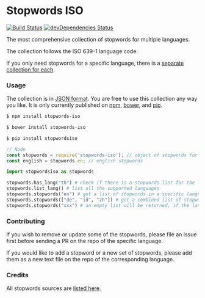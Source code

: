 Stopwords ISO
=======

[![Build Status](https://travis-ci.org/stopwords-iso/stopwords-iso.svg?branch=master)](https://travis-ci.org/stopwords-iso/stopwords-iso)
[![devDependencies Status](https://david-dm.org/stopwords-iso/stopwords-iso/dev-status.svg)](https://david-dm.org/stopwords-iso/stopwords-iso?type=dev)

The most comprehensive collection of stopwords for multiple languages.

The collection follows the ISO 639-1 language code.

If you only need stopwords for a specific language, there is a [separate collection for each](https://github.com/stopwords-iso).

### Usage

The collection is in [JSON format](https://raw.githubusercontent.com/stopwords-iso/stopwords-iso/master/stopwords-iso.json).
You are free to use this collection any way you like.
It is only currently published on [npm](https://www.npmjs.com/stopwords-iso), [bower](https://bower.io), and [pip](https://pypi.org/project/stopwordsiso/).

```sh
$ npm install stopwords-iso
```

```sh
$ bower install stopwords-iso
```

```sh
$ pip install stopwordsiso
```

```js
// Node
const stopwords = require('stopwords-iso'); // object of stopwords for multiple languages
const english = stopwords.en; // english stopwords
```

```python
import stopwordsiso as stopwords

stopwords.has_lang("th") # check if there is a stopwords list for the language
stopwords.list_lang() # list all the supported languages
stopwords.stopwords("en") # get a list of stopwords in a specific language
stopwords.stopwords(["de", "id", "zh"]) # get a combined list of stopwords in multiple languages
stopwords.stopwords("xxx") # an empty list will be returned, if the language is not supported
```

### Contributing

If you wish to remove or update some of the stopwords, please file an issue first before sending a PR on the repo of the specific language.

If you would like to add a stopword or a new set of stopwords, please add them as a new text file on the repo of the corresponding language.

### Credits

All stopwords sources are [listed here](https://github.com/stopwords-iso/stopwords-iso/blob/master/CREDITS.md).
